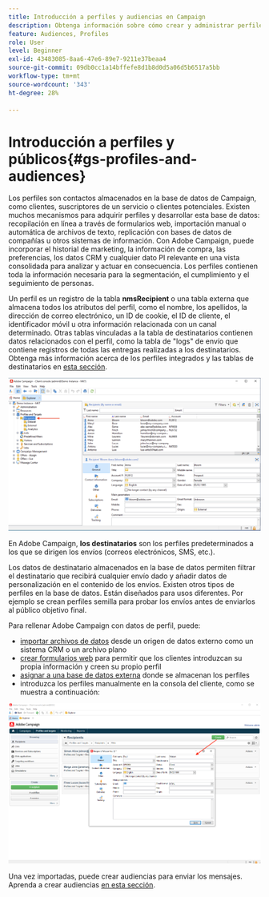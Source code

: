 ```yaml
---
title: Introducción a perfiles y audiencias en Campaign
description: Obtenga información sobre cómo crear y administrar perfiles y audiencias en Campaign
feature: Audiences, Profiles
role: User
level: Beginner
exl-id: 43483085-8aa6-47e6-89e7-9211e37beaa4
source-git-commit: 09db0cc1a14bffefe8d1b8d0d5a06d5b6517a5bb
workflow-type: tm+mt
source-wordcount: '343'
ht-degree: 28%

---
```


# Introducción a perfiles y públicos{#gs-profiles-and-audiences}

Los perfiles son contactos almacenados en la base de datos de Campaign, como clientes, suscriptores de un servicio o clientes potenciales. Existen muchos mecanismos para adquirir perfiles y desarrollar esta base de datos: recopilación en línea a través de formularios web, importación manual o automática de archivos de texto, replicación con bases de datos de compañías u otros sistemas de información. Con Adobe Campaign, puede incorporar el historial de marketing, la información de compra, las preferencias, los datos CRM y cualquier dato PI relevante en una vista consolidada para analizar y actuar en consecuencia. Los perfiles contienen toda la información necesaria para la segmentación, el cumplimiento y el seguimiento de personas.



Un perfil es un registro de la tabla **nmsRecipient** o una tabla externa que almacena todos los atributos del perfil, como el nombre, los apellidos, la dirección de correo electrónico, un ID de cookie, el ID de cliente, el identificador móvil u otra información relacionada con un canal determinado. Otras tablas vinculadas a la tabla de destinatarios contienen datos relacionados con el perfil, como la tabla de &quot;logs&quot; de envío que contiene registros de todas las entregas realizadas a los destinatarios. Obtenga más información acerca de los perfiles integrados y las tablas de destinatarios en [esta sección](../dev/datamodel.md#ootb-profiles).

![](assets/recipients-in-explorer.png)

En Adobe Campaign, **los destinatarios** son los perfiles predeterminados a los que se dirigen los envíos (correos electrónicos, SMS, etc.).

Los datos de destinatario almacenados en la base de datos permiten filtrar el destinatario que recibirá cualquier envío dado y añadir datos de personalización en el contenido de los envíos. Existen otros tipos de perfiles en la base de datos. Están diseñados para usos diferentes. Por ejemplo se crean perfiles semilla para probar los envíos antes de enviarlos al público objetivo final.

Para rellenar Adobe Campaign con datos de perfil, puede:

* [importar archivos de datos](../start/import.md) desde un origen de datos externo como un sistema CRM o un archivo plano
* [crear formularios web](../dev/webapps.md) para permitir que los clientes introduzcan su propia información y creen su propio perfil
* [asignar a una base de datos externa](../connect/fda.md) donde se almacenan los perfiles
* introduzca los perfiles manualmente en la consola del cliente, como se muestra a continuación:

![](assets/create-profile.png)

<!--You can also select your message audience in an external file: recipients are stored not in the database, but in files. These are known as “external” deliveries. These contacts can be imported or not in Adobe Campaign. [Learn more](external-profiles.md).-->

Una vez importadas, puede crear audiencias para enviar los mensajes. Aprenda a crear audiencias [en esta sección](create-audiences.md).
